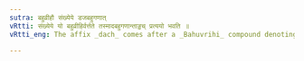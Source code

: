 ```yaml
---
sutra: बहुव्रीहौ संख्येये डजबहुगणात्
vRtti: संख्येये यो बहुव्रीहिर्वर्त्तते तस्मादबहुगणान्ताड्डच् प्रत्ययो भवति ॥
vRtti_eng: The affix _dach_ comes after a _Bahuvrihi_ compound denoting numeral, except when the last term of such compound is _bahu_ and _gana_.

---
```

